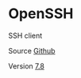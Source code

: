 # OpenSSH

SSH client

Source [Github](https://github.com/openssh/openssh-portable)

Version [7.8](https://github.com/openssh/openssh-portable/releases/tag/V_7_8_P1)
